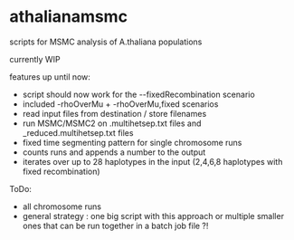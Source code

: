 # athalianamsmc
scripts for MSMC analysis of A.thaliana populations

currently WIP

features up until now:
- script should now work for the --fixedRecombination scenario
- included -rhoOverMu + -rhoOverMu,fixed scenarios
- read input files from destination / store filenames
- run MSMC/MSMC2 on .multihetsep.txt files and _reduced.multihetsep.txt files
- fixed time segmenting pattern for single chromosome runs
- counts runs and appends a number to the output
- iterates over up to 28 haplotypes in the input (2,4,6,8 haplotypes with fixed recombination)

ToDo:
- all chromosome runs
- general strategy : one big script with this approach or multiple smaller ones that can be run together in a batch job file ?!
